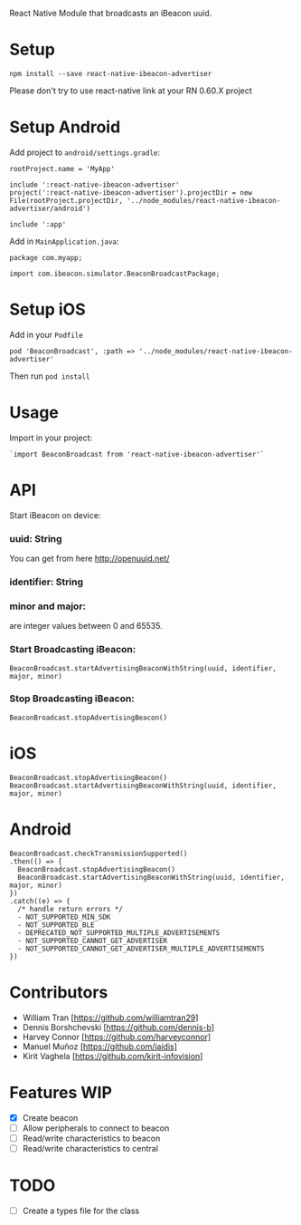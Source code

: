 React Native Module that broadcasts an iBeacon uuid.

# Setup
```
npm install --save react-native-ibeacon-advertiser
```

Please don't try to use react-native link at your RN 0.60.X project

# Setup Android

Add project to `android/settings.gradle`:
```
rootProject.name = 'MyApp'

include ':react-native-ibeacon-advertiser'
project(':react-native-ibeacon-advertiser').projectDir = new File(rootProject.projectDir, '../node_modules/react-native-ibeacon-advertiser/android')

include ':app'
```

Add in `MainApplication.java`:
```
package com.myapp;

import com.ibeacon.simulator.BeaconBroadcastPackage;
```

# Setup iOS

Add in your `Podfile`
```
pod 'BeaconBroadcast', :path => '../node_modules/react-native-ibeacon-advertiser'
```

Then run `pod install`

# Usage

Import in your project:

```
`import BeaconBroadcast from 'react-native-ibeacon-advertiser'`
```

# API

Start iBeacon on device:

### uuid: String

 You can get from here http://openuuid.net/

### identifier: String

### minor and major:

are integer values between 0 and 65535.

### Start Broadcasting iBeacon:

`BeaconBroadcast.startAdvertisingBeaconWithString(uuid, identifier, major, minor)`

### Stop Broadcasting iBeacon:

`BeaconBroadcast.stopAdvertisingBeacon()`

# iOS

```
BeaconBroadcast.stopAdvertisingBeacon()
BeaconBroadcast.startAdvertisingBeaconWithString(uuid, identifier, major, minor)
```

# Android

```
BeaconBroadcast.checkTransmissionSupported()
.then(() => {
  BeaconBroadcast.stopAdvertisingBeacon()
  BeaconBroadcast.startAdvertisingBeaconWithString(uuid, identifier, major, minor)
})
.catch((e) => {
  /* handle return errors */
  - NOT_SUPPORTED_MIN_SDK
  - NOT_SUPPORTED_BLE
  - DEPRECATED_NOT_SUPPORTED_MULTIPLE_ADVERTISEMENTS
  - NOT_SUPPORTED_CANNOT_GET_ADVERTISER
  - NOT_SUPPORTED_CANNOT_GET_ADVERTISER_MULTIPLE_ADVERTISEMENTS
})
```

# Contributors
- William Tran [https://github.com/williamtran29]
- Dennis Borshchevski [https://github.com/dennis-b]
- Harvey Connor [https://github.com/harveyconnor]
- Manuel Muñoz [https://github.com/jaidis]
- Kirit Vaghela [https://github.com/kirit-infovision]

# Features WIP
- [x] Create beacon
- [ ] Allow peripherals to connect to beacon
- [ ] Read/write characteristics to beacon
- [ ] Read/write characteristics to central

# TODO
- [ ] Create a types file for the class
